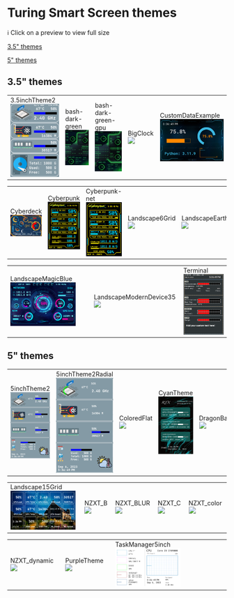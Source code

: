 <!--- This file is generated automatically by GitHub Actions, do not edit it! --->

# Turing Smart Screen themes

ℹ️ Click on a preview to view full size

[3.5" themes](#35-themes)

[5" themes](#5-themes)

## 3.5" themes
<table><td>3.5inchTheme2<img src="https://raw.githubusercontent.com/mathoudebine/turing-smart-screen-python/main/res/themes/3.5inchTheme2/preview.png" width="150"/></td><td>bash-dark-green<img src="https://raw.githubusercontent.com/mathoudebine/turing-smart-screen-python/main/res/themes/bash-dark-green/preview.png" width="150"/></td><td>bash-dark-green-gpu<img src="https://raw.githubusercontent.com/mathoudebine/turing-smart-screen-python/main/res/themes/bash-dark-green-gpu/preview.png" width="150"/></td><td>BigClock<img src="https://raw.githubusercontent.com/mathoudebine/turing-smart-screen-python/main/res/themes/BigClock/preview.png" width="150"/></td><td>CustomDataExample<img src="https://raw.githubusercontent.com/mathoudebine/turing-smart-screen-python/main/res/themes/CustomDataExample/preview.png" width="150"/></td></table><table><td>Cyberdeck<img src="https://raw.githubusercontent.com/mathoudebine/turing-smart-screen-python/main/res/themes/Cyberdeck/preview.png" width="150"/></td><td>Cyberpunk<img src="https://raw.githubusercontent.com/mathoudebine/turing-smart-screen-python/main/res/themes/Cyberpunk/preview.png" width="150"/></td><td>Cyberpunk-net<img src="https://raw.githubusercontent.com/mathoudebine/turing-smart-screen-python/main/res/themes/Cyberpunk-net/preview.png" width="150"/></td><td>Landscape6Grid<img src="https://raw.githubusercontent.com/mathoudebine/turing-smart-screen-python/main/res/themes/Landscape6Grid/preview.png" width="150"/></td><td>LandscapeEarth<img src="https://raw.githubusercontent.com/mathoudebine/turing-smart-screen-python/main/res/themes/LandscapeEarth/preview.png" width="150"/></td></table><table><td>LandscapeMagicBlue<img src="https://raw.githubusercontent.com/mathoudebine/turing-smart-screen-python/main/res/themes/LandscapeMagicBlue/preview.png" width="150"/></td><td>LandscapeModernDevice35<img src="https://raw.githubusercontent.com/mathoudebine/turing-smart-screen-python/main/res/themes/LandscapeModernDevice35/preview.png" width="150"/></td><td>Terminal<img src="https://raw.githubusercontent.com/mathoudebine/turing-smart-screen-python/main/res/themes/Terminal/preview.png" width="150"/></td></table>

## 5" themes
<table><td>5inchTheme2<img src="https://raw.githubusercontent.com/mathoudebine/turing-smart-screen-python/main/res/themes/5inchTheme2/preview.png" width="150"/></td><td>5inchTheme2Radial<img src="https://raw.githubusercontent.com/mathoudebine/turing-smart-screen-python/main/res/themes/5inchTheme2Radial/preview.png" width="150"/></td><td>ColoredFlat<img src="https://raw.githubusercontent.com/mathoudebine/turing-smart-screen-python/main/res/themes/ColoredFlat/preview.png" width="150"/></td><td>CyanTheme<img src="https://raw.githubusercontent.com/mathoudebine/turing-smart-screen-python/main/res/themes/CyanTheme/preview.png" width="150"/></td><td>DragonBall5inch<img src="https://raw.githubusercontent.com/mathoudebine/turing-smart-screen-python/main/res/themes/DragonBall5inch/preview.png" width="150"/></td></table><table><td>Landscape15Grid<img src="https://raw.githubusercontent.com/mathoudebine/turing-smart-screen-python/main/res/themes/Landscape15Grid/preview.png" width="150"/></td><td>NZXT_B<img src="https://raw.githubusercontent.com/mathoudebine/turing-smart-screen-python/main/res/themes/NZXT_B/preview.png" width="150"/></td><td>NZXT_BLUR<img src="https://raw.githubusercontent.com/mathoudebine/turing-smart-screen-python/main/res/themes/NZXT_BLUR/preview.png" width="150"/></td><td>NZXT_C<img src="https://raw.githubusercontent.com/mathoudebine/turing-smart-screen-python/main/res/themes/NZXT_C/preview.png" width="150"/></td><td>NZXT_color<img src="https://raw.githubusercontent.com/mathoudebine/turing-smart-screen-python/main/res/themes/NZXT_color/preview.png" width="150"/></td></table><table><td>NZXT_dynamic<img src="https://raw.githubusercontent.com/mathoudebine/turing-smart-screen-python/main/res/themes/NZXT_dynamic/preview.png" width="150"/></td><td>PurpleTheme<img src="https://raw.githubusercontent.com/mathoudebine/turing-smart-screen-python/main/res/themes/PurpleTheme/preview.png" width="150"/></td><td>TaskManager5inch<img src="https://raw.githubusercontent.com/mathoudebine/turing-smart-screen-python/main/res/themes/TaskManager5inch/preview.png" width="150"/></td></table>
